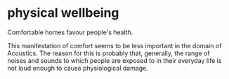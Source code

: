 

# physical wellbeing

Comfortable homes favour people's health. 

This manifestation of comfort seems to be less important in the domain of Acoustics. The 
reason for this is probably that, generally, the range of noises and sounds to which
people are exposed to in their everyday life is not loud enough to cause physiological
damage.

